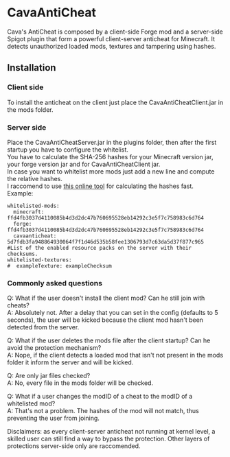 # CavaAntiCheat
Cava's AntiCheat is composed by a client-side Forge mod and a server-side Spigot plugin that form a powerful client-server anticheat for Minecraft. It detects unauthorized loaded mods, textures and tampering using hashes.

## Installation

### Client side
To install the anticheat on the client just place the CavaAntiCheatClient.jar in the mods folder.

### Server side
Place the CavaAntiCheatServer.jar in the plugins folder, then after the first startup you have to configure the whitelist.  
You have to calculate the SHA-256 hashes for your Minecraft version jar, your forge version jar and for CavaAntiCheatClient jar.  
In case you want to whitelist more mods just add a new line and compute the relative hashes.  
I raccomend to use [this online tool](https://emn178.github.io/online-tools/sha256_checksum.html) for calculating the hashes fast.  
Example:
```
whitelisted-mods:
  minecraft: ffd4fb3037d4110085b4d3d2dc47b760695528eb14292c3e5f7c758983c6d764
  forge: ffd4fb3037d4110085b4d3d2dc47b760695528eb14292c3e5f7c758983c6d764
  cavaanticheat: 5d7fdb3fa948864930064f7f1d46d535b58fee1306793d7c63da5d37f877c965
#List of the enabled resource packs on the server with their checksums.
whitelisted-textures:
#  exampleTexture: exampleChecksum
```

### Commonly asked questions
Q: What if the user doesn't install the client mod? Can he still join with cheats?  
A: Absolutely not. After a delay that you can set in the config (defaults to 5 seconds), the user will be kicked because the client mod hasn't been detected from the server.  
  
Q: What if the user deletes the mods file after the client startup? Can he avoid the protection mechanism?  
A: Nope, if the client detects a loaded mod that isn't not present in the mods folder it inform the server and will be kicked.  
  
Q: Are only jar files checked?  
A: No, every file in the mods folder will be checked.  
  
Q: What if a user changes the modID of a cheat to the modID of a whitelisted mod?  
A: That's not a problem. The hashes of the mod will not match, thus preventing the user from joining.  
  
Disclaimers: as every client-server anticheat not running at kernel level, a skilled user can still find a way to bypass the protection. Other layers of protections server-side only are raccomended.
